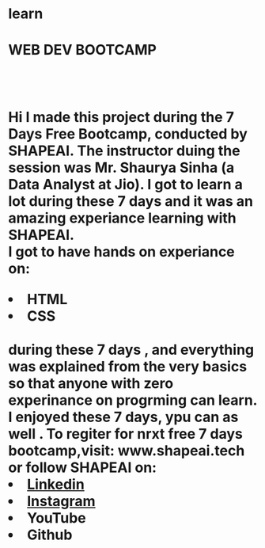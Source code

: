 # learn
<h1>WEB DEV BOOTCAMP<h1><br>

Hi I made this project during the 7 Days Free Bootcamp, conducted by <b>SHAPEAI</b>.
The instructor duing the session was Mr. Shaurya Sinha (a Data Analyst at Jio). I got to learn a lot during these 7 days and it was an amazing experiance learning with SHAPEAI.
<br> I got to have hands on experiance on:
<img src="https://codecondo.com/wp-content/uploads/2016/10/Available-tools.png" alt="">
<li>HTML</li>
<LI>CSS</LI>
<br>during these 7 days , and everything was explained from the very basics so that
anyone with zero  experinance on progrming can learn.
I enjoyed these 7 days, ypu can as well . To regiter for nrxt free 7 days bootcamp,visit:
www.shapeai.tech
or follow SHAPEAI on:
<li><a href="https://in.linkedin.com/company/shapeai">Linkedin</a></li> 
<li><a href="https://www.instagram.com/shape.ai/">Instagram</a></li>
<li><a href="https://www.youtube.com/channel/UCTUvDLTW9meuDXWcbmISPdA"></a>YouTube</li>
<li><a href="https//github.com/shapeai"></a>Github</li>
